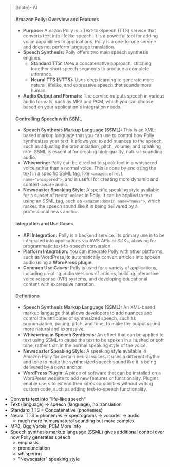 > [!note]- AI
> #### Amazon Polly: Overview and Features
> - **Purpose:** Amazon Polly is a Text-to-Speech (TTS) service that converts text into lifelike speech. It is a powerful tool for adding voice capabilities to applications. Polly is a one-to-one service and does not perform language translation.
> - **Speech Synthesis:** Polly offers two main speech synthesis engines:
>     - **Standard TTS:** Uses a concatenative approach, stitching together short speech segments to produce a complete utterance.
>     - **Neural TTS (NTTS):** Uses deep learning to generate more natural, lifelike, and expressive speech that sounds more human.
> - **Audio Output and Formats:** The service outputs speech in various audio formats, such as MP3 and PCM, which you can choose based on your application's integration needs.
> #### Controlling Speech with SSML
> - **Speech Synthesis Markup Language (SSML):** This is an XML-based markup language that you can use to control how Polly synthesizes your text. It allows you to add nuances to the speech, such as adjusting the pronunciation, pitch, volume, and speaking rate. SSML is essential for creating high-quality, natural-sounding audio.
> - **Whispering:** Polly can be directed to speak text in a whispered voice rather than a normal voice. This is done by enclosing the text in a specific SSML tag, like `<amazon:effect name="whispered">`, and is useful for creating more dynamic and context-aware audio.
> - **Newscaster Speaking Style:** A specific speaking style available for a subset of neural voices in Polly. It can be applied to text using an SSML tag, such as `<amazon:domain name="news">`, which makes the speech sound like it is being delivered by a professional news anchor.
> #### Integration and Use Cases
> - **API Integration:** Polly is a backend service. Its primary use is to be integrated into applications via AWS APIs or SDKs, allowing for programmatic text-to-speech conversion.
> - **Platform Integration:** You can integrate Polly with other platforms, such as WordPress, to automatically convert articles into spoken audio using a **WordPress plugin**.
> - **Common Use Cases:** Polly is used for a variety of applications, including creating audio versions of articles, building interactive voice response (IVR) systems, and developing educational content with expressive narration.
> #### Definitions
> - **Speech Synthesis Markup Language (SSML):** An XML-based markup language that allows developers to add nuances and control the attributes of synthesized speech, such as pronunciation, pacing, pitch, and tone, to make the output sound more natural and expressive.
> - **Whispering in Speech Synthesis:** An effect that can be applied to text using SSML to cause the text to be spoken in a hushed or soft tone, rather than in the normal speaking style of the voice.
> - **Newscaster Speaking Style:** A speaking style available in Amazon Polly for certain neural voices. It uses a different rhythm and tone to make the synthesized speech sound like it is being delivered by a news anchor.
> - **WordPress Plugin:** A piece of software that can be installed on a WordPress website to add new features or functionality. Plugins enable users to extend their site's capabilities without writing custom code, such as adding text-to-speech functionality.

- Converts text into "life-like speech"
- Text (language) -> speech (language), no translation
- Standard TTS = Concatenative (phonemes)
- Neural TTS = phonemes -> spectograms -> vocoder -> audio
	- much more human/natural sounding but more complex
- MP3, Ogg Vorbis, PCM
More Info
- Speech synthesis markup language (SSML) gives additional control over how Polly generates speech
	- emphasis
	- pronounciation
	- whispering
	- "Newscaster" speaking style
